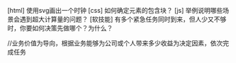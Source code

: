 [html] 使用svg画出一个时钟
[css] 如何确定元素的包含块？
[js] 举例说明哪些场景会遇到超大计算量的问题？
[软技能] 有多个紧急任务同时到来，但人少又不够时，你要如何决策先做哪个？为什么？

//业务价值为导向，根据业务能够为公司或个人带来多少收益为决定因素，依次完成任务